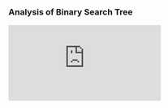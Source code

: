 
### Analysis of Binary Search Tree
<iframe src="https://www.youtube.com/embed/aZFWAQm4no4" frameborder="0" allow="autoplay; encrypted-media" allowfullscreen></iframe>
